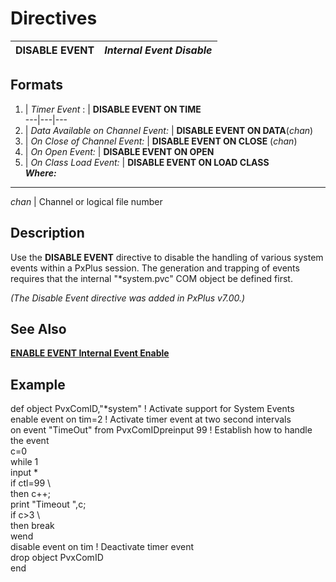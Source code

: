 # Directives 

**DISABLE EVENT** |  **_Internal Event Disable_**  
---|---  
  
##  Formats

1. |  _Timer Event_ : |  **DISABLE EVENT ON TIME**  
---|---|---  
2. |  _Data Available on Channel Event:_ |  **DISABLE EVENT ON DATA**(_chan_)  
3. |  _On Close of Channel Event:_ |  **DISABLE EVENT ON CLOSE** (_chan_)  
4. |  _On Open Event:_ |  **DISABLE EVENT ON OPEN**  
5. |  _On Class Load Event:_ |  **DISABLE EVENT ON LOAD CLASS**  
**_Where:_**  
---  
_chan_ |  Channel or logical file number  
  
##  Description

Use the **DISABLE EVENT** directive to disable the handling of various system events within a PxPlus session. The generation and trapping of events requires that the internal "*system.pvc" COM object be defined first.

_(The Disable Event directive was added in PxPlus v7.00.)_

##  See Also

[**ENABLE EVENT Internal Event Enable**](enable_event.md)

##  Example

def object PvxComID,"*system" ! Activate support for System Events  
enable event on tim=2 ! Activate timer event at two second intervals  
on event "TimeOut" from PvxComIDpreinput 99 ! Establish how to handle the event  
c=0  
while 1  
input *  
if ctl=99 \  
then c++;  
print "Timeout ",c;  
if c>3 \  
then break  
wend  
disable event on tim ! Deactivate timer event  
drop object PvxComID  
end
